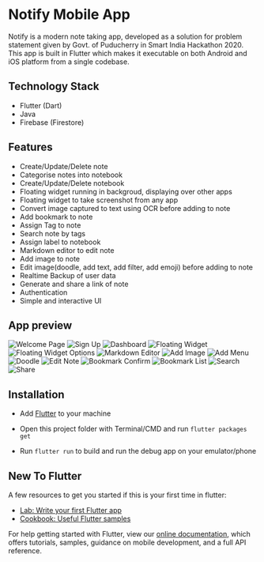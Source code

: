 # Notify Mobile App

Notify is a modern note taking app, developed as a solution for problem statement given by Govt. of Puducherry in Smart India Hackathon 2020. This app is built in Flutter which makes it executable on both Android and iOS platform from a single codebase.

## Technology Stack
- Flutter (Dart)
- Java
- Firebase (Firestore)

## Features
- Create/Update/Delete note
- Categorise notes into notebook
- Create/Update/Delete notebook
- Floating widget running in backgroud, displaying over other apps
- Floating widget to take screenshot from any app
- Convert image captured to text using OCR before adding to note
- Add bookmark to note
- Assign Tag to note
- Search note by tags
- Assign label to notebook
- Markdown editor to edit note
- Add image to note
- Edit image(doodle, add text, add filter, add emoji) before adding to note
- Realtime Backup of user data
- Generate and share a link of note
- Authentication
- Simple and interactive UI

## App preview
![Welcome Page](screenshots/welcome_page_notify.png "Welcome Page")
![Sign Up](screenshots/sign_up_notify.png "Sign Up")
![Dashboard](screenshots/dashboard_notify.png "Dashboard")
![Floating Widget](screenshots/floating_widget_notify.png "Floating Widget")
![Floating Widget Options](screenshots/floating_widget_options_notify.png "Floating Widget Options")
![Markdown Editor](screenshots/markdown_editor_notify.png "Markdown Editor")
![Add Image](screenshots/add_image_notify.png "Add Image")
![Add Menu](screenshots/add_menu_notify.png "Add Menu")
![Doodle](screenshots/doodle_notify.png "Doodle")
![Edit Note](screenshots/edit_note_notify.png "Edit Note")
![Bookmark Confirm](screenshots/bookmark_confirm_notify.png "Bookmark Confirm")
![Bookmark List](screenshots/bookmark_list_notify.png "Bookmark List")
![Search](screenshots/search_notify.png "Search")
![Share](screenshots/share_notify.png "Share")


## Installation

- Add [Flutter](https://flutter.dev/docs/get-started/install) to your machine

- Open this project folder with Terminal/CMD and run `flutter packages get`

- Run `flutter run` to build and run the debug app on your emulator/phone

## New To Flutter
A few resources to get you started if this is your first time in flutter:

- [Lab: Write your first Flutter app](https://flutter.dev/docs/get-started/codelab)
- [Cookbook: Useful Flutter samples](https://flutter.dev/docs/cookbook)

For help getting started with Flutter, view our
[online documentation](https://flutter.dev/docs), which offers tutorials,
samples, guidance on mobile development, and a full API reference.



